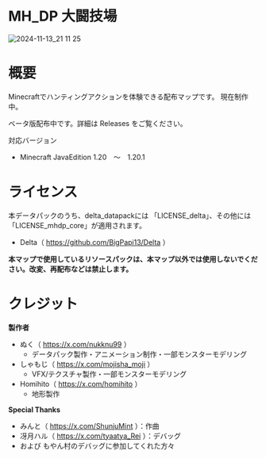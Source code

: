 # MH_DP 大闘技場

![2024-11-13_21 11 25](https://github.com/user-attachments/assets/5113d250-eb5d-4631-90b9-1fea7ec165b9)

# 概要

Minecraftでハンティングアクションを体験できる配布マップです。
現在制作中。

ベータ版配布中です。詳細は Releases をご覧ください。

対応バージョン

- Minecraft JavaEdition 1.20　～　1.20.1

# ライセンス

本データパックのうち、delta_datapackには 「LICENSE_delta」、その他には「LICENSE_mhdp_core」が適用されます。

- Delta（ https://github.com/BigPapi13/Delta ）

**本マップで使用しているリソースパックは、本マップ以外では使用しないでください。改変、再配布などは禁止します。**

# クレジット

**製作者**
- ぬく（ https://x.com/nukknu99 ）
    - データパック製作・アニメーション制作・一部モンスターモデリング
- しゃもじ（ https://x.com/mojisha_moji ）
    - VFX/テクスチャ製作・一部モンスターモデリング
- Homihito（ https://x.com/homihito ）
    - 地形製作

**Special Thanks**
- みんと（ https://x.com/ShunjuMint ）：作曲
- 冴月ハル（ https://x.com/tyaatya_Rei ）：デバッグ
- および もやん村のデバッグに参加してくれた方々
